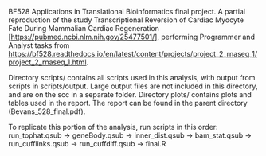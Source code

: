 BF528 Applications in Translational Bioinformatics final project.
A partial reproduction of the study Transcriptional Reversion of Cardiac Myocyte Fate During Mammalian Cardiac Regeneration [https://pubmed.ncbi.nlm.nih.gov/25477501/], performing Programmer and Analyst tasks from https://bf528.readthedocs.io/en/latest/content/projects/project_2_rnaseq_1/project_2_rnaseq_1.html.

Directory scripts/ contains all scripts used in this analysis, with output from scripts in scripts/output. Large output files are not included in this directory, and are on the scc in a separate folder. Directory plots/ contains plots and tables used in the report. The report can be found in the parent directory (Bevans_528_final.pdf).

To replicate this portion of the analysis, run scripts in this order:
run_tophat.qsub -> geneBody.qsub -> inner_dist.qsub -> bam_stat.qsub -> run_cufflinks.qsub -> run_cuffdiff.qsub -> final.R
